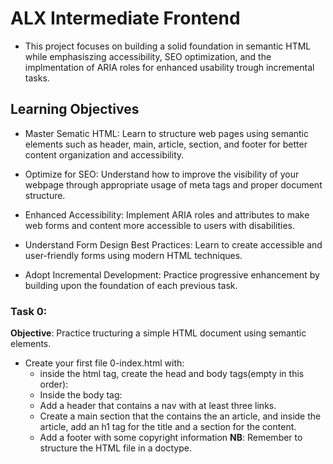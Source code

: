 # ALX Intermediate Frontend

* This project focuses on building a solid foundation in semantic HTML while emphasiszing accessibility, SEO optimization, and the implmentation of ARIA roles for enhanced usability trough incremental tasks.

## Learning Objectives
- Master Sematic HTML:
Learn to structure web pages using semantic elements such as header, main, article, section, and footer for better content organization and accessibility.

- Optimize for SEO:
Understand how to improve the visibility of your webpage through appropriate usage of meta tags and proper document structure.

- Enhanced Accessibility: 
Implement ARIA roles and attributes to make web forms and content more accessible to users with disabilities.

- Understand Form Design Best Practices:
Learn to create accessible and user-friendly forms using modern HTML techniques.

- Adopt Incremental Development:
Practice progressive enhancement by building upon the foundation of each previous task.

### Task 0:
__Objective__: Practice tructuring a simple HTML document using semantic elements.

* Create your first file 0-index.html with:
	* inside the html tag, create the head and body tags(empty in this order):
	* Inside the body tag:
	* Add a header that contains a nav with at least three links.
	* Create a main section that the contains the an article, and inside the article, add an h1 tag for the title and a section for the content.
	* Add a footer with some copyright information
**NB**: Remember to structure the HTML file in a doctype.
